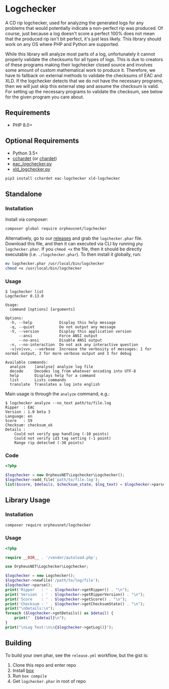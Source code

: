 # Logchecker

A CD rip logchecker, used for analyzing the generated logs for any problems that would potentially
indicate a non-perfect rip was produced. Of course, just because a log doesn't score a perfect 100%
does not mean that the produced rip isn't bit perfect, it's just less likely. This library should work
on any OS where PHP and Python are supported.

While this library will analyze most parts of a log, unfortunately it cannot properly validate the checksums
for all types of logs. This is due to creators of these programs making their logchecker closed source
and involves some amount of custom mathematical work to produce it. Therefore, we have to fallback on
external methods to validate the checksums of EAC and XLD. If the logchecker detects that we do not have
the necessary programs, then we will just skip this external step and assume the checksum is valid. For
setting up the necessary programs to validate the checksum, see below for the given program you care about.

## Requirements

* PHP 8.0+

## Optional Requirements

* Python 3.5+
* [cchardet](https://github.com/PyYoshi/cChardet) (or [chardet](https://github.com/chardet/chardet))
* [eac_logchecker.py](https://github.com/OPSnet/eac_logchecker.py)
* [xld_logchecker.py](https://github.com/OPSnet/xld_logchecker.py)

```bash
pip3 install cchardet eac-logchecker xld-logchecker
```

## Standalone

### Installation

Install via composer:

```bash
composer global require orpheusnet/logchecker
```

Alternatively, go to our [releases](https://github.com/OPSnet/Logchecker/releases) and grab the `logchecker.phar`
file. Download this file, and then it can executed via CLI by running `php logchecker.phar`. If you `chmod +x` the
file, then it should be directly executable (i.e. `./logchecker.phar`). To then install it globally, run:

```bash
mv logchecker.phar /usr/local/bin/logchecker
chmod +x /usr/local/bin/logchecker
```

### Usage

```text
$ logchecker list
Logchecker 0.13.0

Usage:
  command [options] [arguments]

Options:
  -h, --help            Display this help message
  -q, --quiet           Do not output any message
  -V, --version         Display this application version
      --ansi            Force ANSI output
      --no-ansi         Disable ANSI output
  -n, --no-interaction  Do not ask any interactive question
  -v|vv|vvv, --verbose  Increase the verbosity of messages: 1 for normal output, 2 for more verbose output and 3 for debug

Available commands:
  analyze    [analyse] analyze log file
  decode     Decodes log from whatever encoding into UTF-8
  help       Displays help for a command
  list       Lists commands
  translate  Translates a log into english
```

Main usage is through the `analyze` command, e.g.:

```text
$ logchecker analyze --no_text path/to/file.log
Ripper  : EAC
Version : 1.0 beta 3
Language: en
Score   : 59
Checksum: checksum_ok
Details :
    Could not verify gap handling (-10 points)
    Could not verify id3 tag setting (-1 point)
    Range rip detected (-30 points)
```

### Code

```php
<?php

$logchecker = new OrpheusNET\Logchecker\Logchecker();
$logchecker->add_file('path/to/file.log');
list($score, $details, $checksum_state, $log_text) = $logchecker->parse();
```

## Library Usage

### Installation

```bash
composer require orpheusnet/logchecker
```

### Usage

```php
<?php

require __DIR__ . '/vendor/autoload.php';

use OrpheusNET\Logchecker\Logchecker;

$logchecker = new Logchecker();
$logchecker->newFile('/path/to/log/file');
$logchecker->parse();
print('Ripper   : ' . $logchecker->getRipper() . "\n");
print('Version  : ' . $logchecker->getRipperVersion() . "\n");
print('Score    : ' . $logchecker->getScore() . "\n");
print('Checksum : ' . $logchecker->getChecksumState() . "\n");
print("\nDetails:\n");
foreach ($logchecker->getDetails() as $detail) {
    print("  {$detail}\n");
}
print("\nLog Text:\n\n{$logchecker->getLog()}");
```

## Building

To build your own phar, see the `release.yml` workflow, but the gist is:

1. Clone this repo and enter repo
1. Install [box](https://github.com/box-project/box)
1. Run `box compile`
1. Get `logchecker.phar` in root of repo
